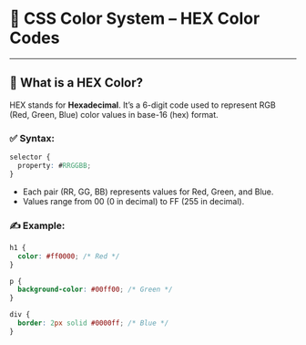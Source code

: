 # 🎨 CSS Color System – HEX Color Codes

---

## 🔷 What is a HEX Color?

HEX stands for **Hexadecimal**. It’s a 6-digit code used to represent RGB (Red, Green, Blue) color values in base-16 (hex) format.

### ✅ Syntax:
```css
selector {
  property: #RRGGBB;
}
```

- Each pair (RR, GG, BB) represents values for Red, Green, and Blue.
- Values range from 00 (0 in decimal) to FF (255 in decimal).

### ✍ Example:
```css
h1 {
  color: #ff0000; /* Red */
}

p {
  background-color: #00ff00; /* Green */
}

div {
  border: 2px solid #0000ff; /* Blue */
}
